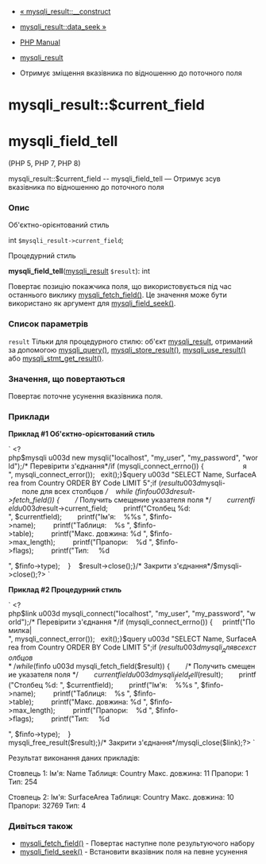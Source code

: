 - [« mysqli_result::\_\_construct](mysqli-result.construct.md)
- [mysqli_result::data_seek »](mysqli-result.data-seek.md)

- [PHP Manual](index.md)
- [mysqli_result](class.mysqli-result.md)
- Отримує зміщення вказівника по відношенню до поточного поля

# mysqli_result::$current_field

# mysqli_field_tell

(PHP 5, PHP 7, PHP 8)

mysqli_result::$current_field -- mysqli_field_tell — Отримує зсув
вказівника по відношенню до поточного поля

### Опис

Об'єктно-орієнтований стиль

int `$mysqli_result->current_field`;

Процедурний стиль

**mysqli_field_tell**([mysqli_result](class.mysqli-result.md)
`$result`): int

Повертає позицію покажчика поля, що використовується під час останнього виклику
[mysqli_fetch_field()](mysqli-result.fetch-field.md). Це значення
може бути використано як аргумент для
[mysqli_field_seek()](mysqli-result.field-seek.md).

### Список параметрів

`result`
Тільки для процедурного стилю: об'єкт
[mysqli_result](class.mysqli-result.md), отриманий за допомогою
[mysqli_query()](mysqli.query.md),
[mysqli_store_result()](mysqli.store-result.md),
[mysqli_use_result()](mysqli.use-result.md) або
[mysqli_stmt_get_result()](mysqli-stmt.get-result.md).

### Значення, що повертаються

Повертає поточне усунення вказівника поля.

### Приклади

**Приклад #1 Об'єктно-орієнтований стиль**

` <?php$mysqli u003d new mysqli("localhost", "my_user", "my_password", "world");/* Перевірити з'єднання*/if (mysqli_connect_errno()) {                    я
", mysqli_connect_error());   exit();}$query u003d "SELECT Name, SurfaceArea from Country ORDER BY Code LIMIT 5";if ($result u003d $mysqli-       поле для всех столбцов */    while ($finfo u003d $result->fetch_field()) {        /* Получить смещение указателя поля */        $currentfield u003d $result->current_field;        printf("Столбец %d:
", $currentfield);        printf("Ім'я:    %%s
", $finfo->name);         printf("Таблиця:    %s
", $finfo->table);         printf("Макс. довжина: %d
", $finfo->max_length);         printf("Прапори:    %d
", $finfo->flags);         printf("Тип:     %d

", $finfo->type);    }    $result->close();}/* Закрити з'єднання*/$mysqli->close();?> `

**Приклад #2 Процедурний стиль**

` <?php$link u003d mysqli_connect("localhost", "my_user", "my_password", "world");/* Перевірити з'єднання */if (mysqli_connect_errno()) {     printf("Помилка|
", mysqli_connect_error());   exit();}$query u003d "SELECT Name, SurfaceArea from Country ORDER BY Code LIMIT 5";if ($result u003d mysqli_    для всех столбцов */    while ($finfo u003d mysqli_fetch_field($result)) {        /* Получить смещение указателя поля */        $currentfield u003d mysqli_field_tell($result);        printf("Столбец %d:
", $currentfield);        printf("Ім'я:    %%s
", $finfo->name);         printf("Таблиця:    %s
", $finfo->table);         printf("Макс. довжина: %d
", $finfo->max_length);         printf("Прапори:    %d
", $finfo->flags);         printf("Тип:     %d

", $finfo->type);    }     mysqli_free_result($result);}/* Закрити з'єднання*/mysqli_close($link);?> `

Результат виконання даних прикладів:

Стовпець 1:
Ім'я: Name
Таблиця: Country
Макс. довжина: 11
Прапори: 1
Тип: 254

Стовпець 2:
Ім'я: SurfaceArea
Таблиця: Country
Макс. довжина: 10
Прапори: 32769
Тип: 4

### Дивіться також

- [mysqli_fetch_field()](mysqli-result.fetch-field.md) - Повертає
наступне поле результуючого набору
- [mysqli_field_seek()](mysqli-result.field-seek.md) - Встановити
вказівник поля на певне усунення
